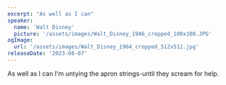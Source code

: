 ```yaml
---
excerpt: "As well as I can"
speaker:
  name: 'Walt Disney'
  picture: '/assets/images/Walt_Disney_1946_cropped_100x100.JPG'
ogImage:
  url: '/assets/images/Walt_Disney_1964_cropped_512x512.jpg'
releaseDate: '2023-08-07'
---
```


As well as I can I'm untying the apron strings-until they scream for help.
